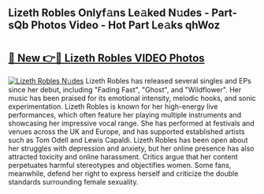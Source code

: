## Lizeth Robles Onlyf𝚊ns Le𝚊ked N𝚞des - Part-sQb Photos Video - Hot Part Le𝚊ks qhWoz

# <h2><a href="http://ab87203.deff.icu/?id=Lizeth+Robles">🔗 New 👉🔴 Lizeth Robles VIDEO Photos</a></h2>

[![Lizeth Robles N𝚞des](https://i.imgur.com/rIISA9y.gif)](http://ab87203.deff.icu/?id=Lizeth+Robles)
Lizeth Robles has released several singles and EPs since her debut, including "Fading Fast", "Ghost", and "Wildflower". Her music has been praised for its emotional intensity, melodic hooks, and sonic experimentation. Lizeth Robles is known for her high-energy live performances, which often feature her playing multiple instruments and showcasing her impressive vocal range. She has performed at festivals and venues across the UK and Europe, and has supported established artists such as Tom Odell and Lewis Capaldi. Lizeth Robles has been open about her struggles with depression and anxiety, but her online presence has also attracted toxicity and online harassment. Critics argue that her content perpetuates harmful stereotypes and objectifies women. Some fans, meanwhile, defend her right to express herself and criticize the double standards surrounding female sexuality.
